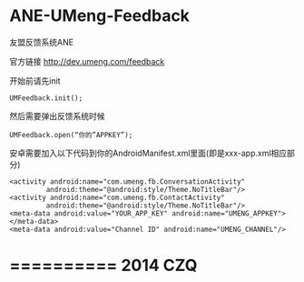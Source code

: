 ANE-UMeng-Feedback
==================

友盟反馈系统ANE

官方链接
http://dev.umeng.com/feedback

开始前请先init

```
UMFeedback.init();
```

然后需要弹出反馈系统时候

```
UMFeedback.open(“你的”APPKEY”);
```

安卓需要加入以下代码到你的AndroidManifest.xml里面(即是xxx-app.xml相应部分)
```
<activity android:name="com.umeng.fb.ConversationActivity"
         android:theme="@android:style/Theme.NoTitleBar"/>
<activity android:name="com.umeng.fb.ContactActivity"
         android:theme="@android:style/Theme.NoTitleBar"/>
<meta-data android:value="YOUR_APP_KEY" android:name="UMENG_APPKEY"></meta-data>
<meta-data android:value="Channel ID" android:name="UMENG_CHANNEL"/>
```

==========
2014 CZQ
==========